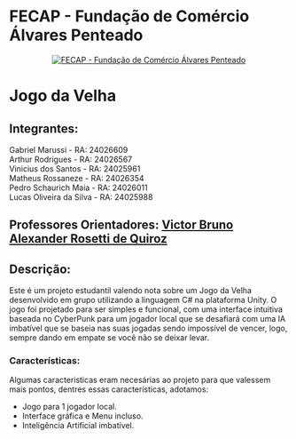 # FECAP - Fundação de Comércio Álvares Penteado

<p align="center">
<a href= "https://www.fecap.br/"><img src="https://encrypted-tbn0.gstatic.com/images?q=tbn:ANd9GcRhZPrRa89Kma0ZZogxm0pi-tCn_TLKeHGVxywp-LXAFGR3B1DPouAJYHgKZGV0XTEf4AE&usqp=CAU" alt="FECAP - Fundação de Comércio Álvares Penteado" border="0"></a>
</p>

# Jogo da Velha

## Integrantes:
Gabriel Marussi - RA: 24026609<br>
Arthur Rodrigues - RA: 24026567<br>
Vinicius dos Santos - RA: 24025961<br> 
Matheus Rossaneze - RA: 24026354<br>
Pedro Schaurich Maia - RA: 24026011<br>
Lucas Oliveira da Silva - RA: 24025988

##
## Professores Orientadores: <a href= "https://www.linkedin.com/in/victorbarq">Victor Bruno Alexander Rosetti de Quiroz</a>

## Descrição:

Este é um projeto estudantil valendo nota sobre um Jogo da Velha desenvolvido em grupo utilizando a linguagem C# na plataforma Unity. O jogo foi projetado para ser simples e funcional, com uma interface intuitiva baseada no CyberPunk para um jogador local que se desafiará com uma IA imbatível que se baseia nas suas jogadas sendo impossível de vencer, logo, sempre dando em empate se você não se deixar levar.

### Características:

Algumas caracteristicas eram necesárias ao projeto para que valessem mais pontos, dentres essas características, adotamos:

* Jogo para 1 jogador local.
* Interface gráfica e Menu incluso.
* Inteligência Artificial imbatível.
